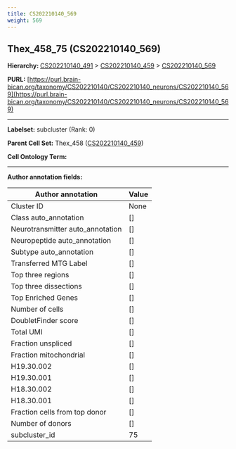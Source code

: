 ```yaml
---
title: CS202210140_569
weight: 569
---
```

## Thex_458_75 (CS202210140_569)
<b>Hierarchy: </b>
[CS202210140_491](../CS202210140_491) >
[CS202210140_459](../CS202210140_459) >
[CS202210140_569](../CS202210140_569)

**PURL:** [https://purl.brain-bican.org/taxonomy/CS202210140/CS202210140_neurons/CS202210140_569](https://purl.brain-bican.org/taxonomy/CS202210140/CS202210140_neurons/CS202210140_569)

---


**Labelset:** subcluster (Rank: 0)

**Parent Cell Set:** Thex_458 ([CS202210140_459](../CS202210140_459))



**Cell Ontology Term:** 

[MARKER GENES.]: #


---

[TRANSFERRED ANNOTATIONS.]: #


[AUTHOR ANNOTATION FIELDS.]: #


**Author annotation fields:**

| Author annotation | Value |
|-------------------|-------|
|Cluster ID|None|
|Class auto_annotation|[]|
|Neurotransmitter auto_annotation|[]|
|Neuropeptide auto_annotation|[]|
|Subtype auto_annotation|[]|
|Transferred MTG Label|[]|
|Top three regions|[]|
|Top three dissections|[]|
|Top Enriched Genes|[]|
|Number of cells|[]|
|DoubletFinder score|[]|
|Total UMI|[]|
|Fraction unspliced|[]|
|Fraction mitochondrial|[]|
|H19.30.002|[]|
|H19.30.001|[]|
|H18.30.002|[]|
|H18.30.001|[]|
|Fraction cells from top donor|[]|
|Number of donors|[]|
|subcluster_id|75|

